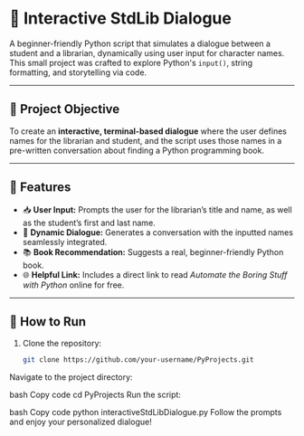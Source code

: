 # 📘 Interactive StdLib Dialogue

A beginner-friendly Python script that simulates a dialogue between a student and a librarian, dynamically using user input for character names. This small project was crafted to explore Python's `input()`, string formatting, and storytelling via code.

---

## 🎯 Project Objective

To create an **interactive, terminal-based dialogue** where the user defines names for the librarian and student, and the script uses those names in a pre-written conversation about finding a Python programming book.

---

## 🧠 Features

- 📥 **User Input:** Prompts the user for the librarian’s title and name, as well as the student’s first and last name.
- 💬 **Dynamic Dialogue:** Generates a conversation with the inputted names seamlessly integrated.
- 📚 **Book Recommendation:** Suggests a real, beginner-friendly Python book.
- 🌐 **Helpful Link:** Includes a direct link to read *Automate the Boring Stuff with Python* online for free.

---

## 🏁 How to Run

1. Clone the repository:
   ```bash
   git clone https://github.com/your-username/PyProjects.git
Navigate to the project directory:

bash
Copy code
cd PyProjects
Run the script:

bash
Copy code
python interactiveStdLibDialogue.py
Follow the prompts and enjoy your personalized dialogue!
